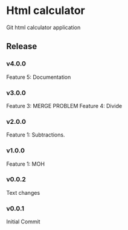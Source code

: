 # Html calculator

Git html calculator application

## Release

### v4.0.0
Feature 5: Documentation

### v3.0.0
Feature 3: MERGE PROBLEM
Feature 4: Divide

### v2.0.0
Feature 1: Subtractions.

### v1.0.0
Feature 1: MOH

### v0.0.2
Text changes

### v0.0.1
Initial Commit